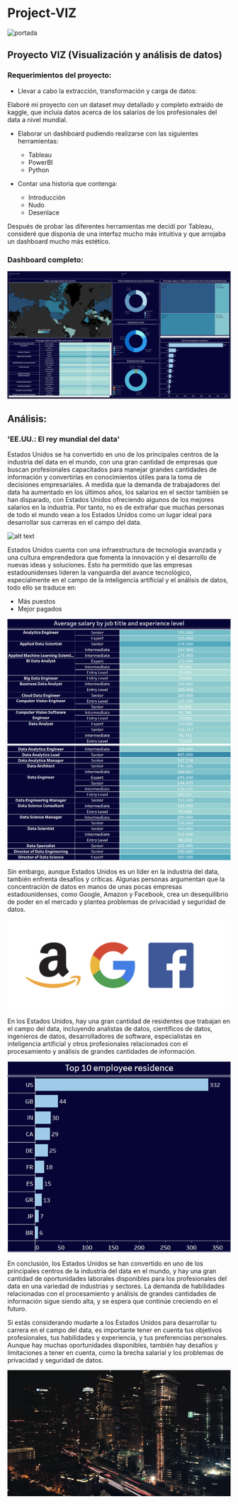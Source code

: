 # Project-VIZ
![portada](https://www.conectasoftware.com/wp-content/uploads/2020/03/tableau.jpg)

## Proyecto VIZ (Visualización y análisis de datos)

### Requerimientos del proyecto:

- Llevar a cabo la extracción, transformación y carga de datos:

Elaboré mi proyecto con un dataset muy detallado y completo extraído de kaggle, que incluía datos acerca de los salarios de los profesionales del data a nivel mundial.

- Elaborar un dashboard pudiendo realizarse con las siguientes herramientas:
  - Tableau
  - PowerBI
  - Python

- Contar una historia que contenga:
  - Introducción
  - Nudo
  - Desenlace

Después de probar las diferentes herramientas me decidí por Tableau, consideré que disponía de una interfaz mucho más intuitiva y que arrojaba un dashboard mucho más estético.


### Dashboard completo:

![alt text](https://github.com/pgmar257/Project-VIZ/blob/main/images/Dashboard%201.png)


## Análisis:

### 'EE.UU.: El rey mundial del data'

Estados Unidos se ha convertido en uno de los principales centros de la industria del data en el mundo, con una gran cantidad de empresas que buscan profesionales capacitados para manejar grandes cantidades de información y convertirlas en conocimientos útiles para la toma de decisiones empresariales. 
A medida que la demanda de trabajadores del data ha aumentado en los últimos años, los salarios en el sector también se han disparado, con Estados Unidos ofreciendo algunos de los mejores salarios en la industria. Por tanto, no es de extrañar que muchas personas de todo el mundo vean a los Estados Unidos como un lugar ideal para desarrollar sus carreras en el campo del data.

![alt text](https://github.com/pgmar257/Project-VIZ/blob/main/images/captura%20introducci%C3%B3n1.png)


Estados Unidos cuenta con una infraestructura de tecnología avanzada y una cultura emprendedora que fomenta la innovación y el desarrollo de nuevas ideas y soluciones. 
Esto ha permitido que las empresas estadounidenses lideren la vanguardia del avance tecnológico, especialmente en el campo de la inteligencia artificial y el análisis de datos, todo ello se traduce en:

- Más puestos
- Mejor pagados

![alt text](https://github.com/pgmar257/Project-VIZ/blob/main/images/captura%20introduccion2.png)
![alt text](https://github.com/pgmar257/Project-VIZ/blob/main/images/captura%20introduccion3.png)


Sin embargo, aunque Estados Unidos es un líder en la industria del data, también enfrenta desafíos y críticas. 
Algunas personas argumentan que la concentración de datos en manos de unas pocas empresas estadounidenses, como Google, Amazon y Facebook, crea un desequilibrio de poder en el mercado y plantea problemas de privacidad y seguridad de datos.


![alt text](https://github.com/pgmar257/Project-VIZ/blob/main/images/Logos.png)

En los Estados Unidos, hay una gran cantidad de residentes que trabajan en el campo del data, incluyendo analistas de datos, científicos de datos, ingenieros de datos, desarrolladores de software, especialistas en inteligencia artificial y otros profesionales relacionados con el procesamiento y análisis de grandes cantidades de información.

![alt text](https://github.com/pgmar257/Project-VIZ/blob/main/images/captura%20introduccion4.png)


En conclusión, los Estados Unidos se han convertido en uno de los principales centros de la industria del data en el mundo, y hay una gran cantidad de oportunidades laborales disponibles para los profesionales del data en una variedad de industrias y sectores. La demanda de habilidades relacionadas con el procesamiento y análisis de grandes cantidades de información sigue siendo alta, y se espera que continúe creciendo en el futuro.

Si estás considerando mudarte a los Estados Unidos para desarrollar tu carrera en el campo del data, es importante tener en cuenta tus objetivos profesionales, tus habilidades y experiencia, y tus preferencias personales. Aunque hay muchas oportunidades disponibles, también hay desafíos y limitaciones a tener en cuenta, como la brecha salarial y los problemas de privacidad y seguridad de datos.


![image](https://github.com/pgmar257/Project-VIZ/blob/main/images/76dc53_f8165557dcab4fdd8c20315468aabbee_mv2.gif)







